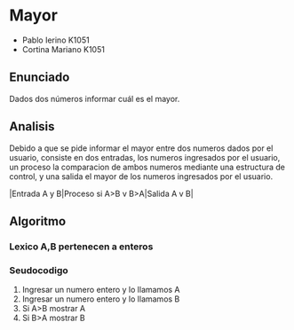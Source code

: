 # Mayor
*  Pablo Ierino K1051
*  Cortina Mariano K1051
##  Enunciado
Dados dos números informar cuál es el mayor.

##  Analisis
Debido a que se pide informar el mayor entre dos numeros dados por el usuario, consiste en dos entradas, los numeros ingresados por el usuario, un proceso la comparacion de ambos numeros mediante una estructura de control, y una salida el mayor de los numeros ingresados por el usuario.

|Entrada A y B|Proceso si A>B v B>A|Salida A v B|

## Algoritmo
### Lexico A,B pertenecen a enteros
### Seudocodigo
1) Ingresar un numero entero y lo llamamos A
2) Ingresar un numero entero y lo llamamos B
3) Si A>B mostrar A
4) Si B>A mostrar B
